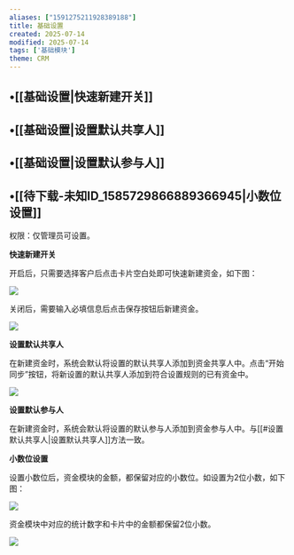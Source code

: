 ```yaml
---
aliases: ["1591275211928389188"]
title: 基础设置
created: 2025-07-14
modified: 2025-07-14
tags: ['基础模块']
theme: CRM
---
```


## •[[基础设置|快速新建开关]]

## •[[基础设置|设置默认共享人]]

## •[[基础设置|设置默认参与人]]

## •[[待下载-未知ID_1585729866889366945|小数位设置]]

权限：仅管理员可设置。

**快速新建开关**

开启后，只需要选择客户后点击卡片空白处即可快速新建资金，如下图：

![](9f74cb2690264318323a3361356ce2b7.jpg)

关闭后，需要输入必填信息后点击保存按钮后新建资金。

![](84c67f48d3f5d0d2d93b319c86485820.jpg)

**设置默认共享人**

在新建资金时，系统会默认将设置的默认共享人添加到资金共享人中。点击“开始同步”按钮，将新设置的默认共享人添加到符合设置规则的已有资金中。

![](1a1839bf27dc66074a68f276bd063daf.jpg)

**设置默认参与人**

在新建资金时，系统会默认将设置的默认参与人添加到资金参与人中。与[[#设置默认共享人|设置默认共享人]]方法一致。

**小数位设置**

设置小数位后，资金模块的金额，都保留对应的小数位。如设置为2位小数，如下图：

![](606df9d933fdb752f40336ca0ed6e3c9.jpg)

资金模块中对应的统计数字和卡片中的金额都保留2位小数。

![](9a8d89ea2fefb5cd6369eee10407fef4.jpg)